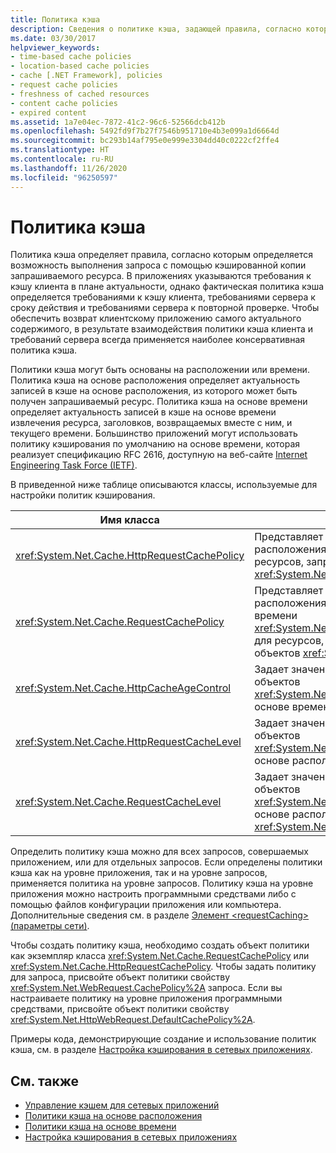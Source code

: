 ```yaml
---
title: Политика кэша
description: Сведения о политике кэша, задающей правила, согласно которым определяется возможность выполнения запроса с помощью кэшированной копии запрашиваемого ресурса.
ms.date: 03/30/2017
helpviewer_keywords:
- time-based cache policies
- location-based cache policies
- cache [.NET Framework], policies
- request cache policies
- freshness of cached resources
- content cache policies
- expired content
ms.assetid: 1a7e04ec-7872-41c2-96c6-52566dcb412b
ms.openlocfilehash: 5492fd9f7b27f7546b951710e4b3e099a1d6664d
ms.sourcegitcommit: bc293b14af795e0e999e3304dd40c0222cf2ffe4
ms.translationtype: HT
ms.contentlocale: ru-RU
ms.lasthandoff: 11/26/2020
ms.locfileid: "96250597"
---
```

# <a name="cache-policy"></a>Политика кэша

Политика кэша определяет правила, согласно которым определяется возможность выполнения запроса с помощью кэшированной копии запрашиваемого ресурса. В приложениях указываются требования к кэшу клиента в плане актуальности, однако фактическая политика кэша определяется требованиями к кэшу клиента, требованиями сервера к сроку действия и требованиями сервера к повторной проверке. Чтобы обеспечить возврат клиентскому приложению самого актуального содержимого, в результате взаимодействия политики кэша клиента и требований сервера всегда применяется наиболее консервативная политика кэша.  
  
 Политики кэша могут быть основаны на расположении или времени. Политика кэша на основе расположения определяет актуальность записей в кэше на основе расположения, из которого может быть получен запрашиваемый ресурс. Политика кэша на основе времени определяет актуальность записей в кэше на основе времени извлечения ресурса, заголовков, возвращаемых вместе с ним, и текущего времени. Большинство приложений могут использовать политику кэширования по умолчанию на основе времени, которая реализует спецификацию RFC 2616, доступную на веб-сайте [Internet Engineering Task Force (IETF)](https://www.ietf.org/).  
  
 В приведенной ниже таблице описываются классы, используемые для настройки политик кэширования.  
  
|Имя класса|Описание|  
|----------------|-----------------|  
|<xref:System.Net.Cache.HttpRequestCachePolicy>|Представляет политики кэша на основе расположения и на основе времени для ресурсов, запрашиваемых с помощью объектов <xref:System.Net.HttpWebRequest>.|  
|<xref:System.Net.Cache.RequestCachePolicy>|Представляет политики кэша на основе расположения или политики кэша на основе времени <xref:System.Net.Cache.RequestCacheLevel.Default> для ресурсов, запрашиваемых с помощью объектов <xref:System.Net.WebRequest>.|  
|<xref:System.Net.Cache.HttpCacheAgeControl>|Задает значения, используемые для создания объектов <xref:System.Net.Cache.HttpRequestCachePolicy> на основе времени.|  
|<xref:System.Net.Cache.HttpRequestCacheLevel>|Задает значения, используемые для создания объектов <xref:System.Net.Cache.HttpRequestCachePolicy> на основе расположения и на основе времени.|  
|<xref:System.Net.Cache.RequestCacheLevel>|Задает значения, используемые для создания объектов <xref:System.Net.Cache.RequestCachePolicy> на основе расположения или на основе времени <xref:System.Net.Cache.RequestCacheLevel.Default>.|  
  
 Определить политику кэша можно для всех запросов, совершаемых приложением, или для отдельных запросов. Если определены политики кэша как на уровне приложения, так и на уровне запросов, применяется политика на уровне запросов. Политику кэша на уровне приложения можно настроить программными средствами либо с помощью файлов конфигурации приложения или компьютера. Дополнительные сведения см. в разделе [Элемент \<requestCaching> (параметры сети)](../configure-apps/file-schema/network/requestcaching-element-network-settings.md).  
  
 Чтобы создать политику кэша, необходимо создать объект политики как экземпляр класса <xref:System.Net.Cache.RequestCachePolicy> или <xref:System.Net.Cache.HttpRequestCachePolicy>. Чтобы задать политику для запроса, присвойте объект политики свойству <xref:System.Net.WebRequest.CachePolicy%2A> запроса. Если вы настраиваете политику на уровне приложения программными средствами, присвойте объект политики свойству <xref:System.Net.HttpWebRequest.DefaultCachePolicy%2A>.  
  
 Примеры кода, демонстрирующие создание и использование политик кэша, см. в разделе [Настройка кэширования в сетевых приложениях](configuring-caching-in-network-applications.md).  
  
## <a name="see-also"></a>См. также

- [Управление кэшем для сетевых приложений](cache-management-for-network-applications.md)
- [Политики кэша на основе расположения](location-based-cache-policies.md)
- [Политики кэша на основе времени](time-based-cache-policies.md)
- [Настройка кэширования в сетевых приложениях](configuring-caching-in-network-applications.md)
